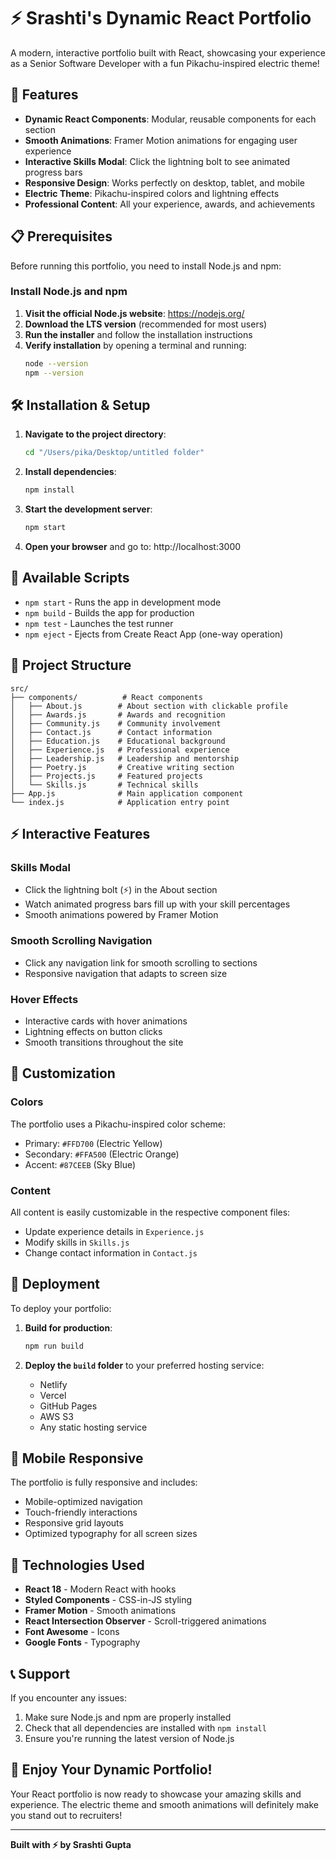 # ⚡ Srashti's Dynamic React Portfolio

A modern, interactive portfolio built with React, showcasing your experience as a Senior Software Developer with a fun Pikachu-inspired electric theme!

## 🚀 Features

- **Dynamic React Components**: Modular, reusable components for each section
- **Smooth Animations**: Framer Motion animations for engaging user experience
- **Interactive Skills Modal**: Click the lightning bolt to see animated progress bars
- **Responsive Design**: Works perfectly on desktop, tablet, and mobile
- **Electric Theme**: Pikachu-inspired colors and lightning effects
- **Professional Content**: All your experience, awards, and achievements

## 📋 Prerequisites

Before running this portfolio, you need to install Node.js and npm:

### Install Node.js and npm

1. **Visit the official Node.js website**: https://nodejs.org/
2. **Download the LTS version** (recommended for most users)
3. **Run the installer** and follow the installation instructions
4. **Verify installation** by opening a terminal and running:
   ```bash
   node --version
   npm --version
   ```

## 🛠️ Installation & Setup

1. **Navigate to the project directory**:
   ```bash
   cd "/Users/pika/Desktop/untitled folder"
   ```

2. **Install dependencies**:
   ```bash
   npm install
   ```

3. **Start the development server**:
   ```bash
   npm start
   ```

4. **Open your browser** and go to: http://localhost:3000

## 🎯 Available Scripts

- `npm start` - Runs the app in development mode
- `npm build` - Builds the app for production
- `npm test` - Launches the test runner
- `npm eject` - Ejects from Create React App (one-way operation)

## 📁 Project Structure

```
src/
├── components/          # React components
│   ├── About.js        # About section with clickable profile
│   ├── Awards.js       # Awards and recognition
│   ├── Community.js    # Community involvement
│   ├── Contact.js      # Contact information
│   ├── Education.js    # Educational background
│   ├── Experience.js   # Professional experience
│   ├── Leadership.js   # Leadership and mentorship
│   ├── Poetry.js       # Creative writing section
│   ├── Projects.js     # Featured projects
│   └── Skills.js       # Technical skills
├── App.js              # Main application component
└── index.js            # Application entry point
```

## ⚡ Interactive Features

### Skills Modal
- Click the lightning bolt (⚡) in the About section
- Watch animated progress bars fill up with your skill percentages
- Smooth animations powered by Framer Motion

### Smooth Scrolling Navigation
- Click any navigation link for smooth scrolling to sections
- Responsive navigation that adapts to screen size

### Hover Effects
- Interactive cards with hover animations
- Lightning effects on button clicks
- Smooth transitions throughout the site

## 🎨 Customization

### Colors
The portfolio uses a Pikachu-inspired color scheme:
- Primary: `#FFD700` (Electric Yellow)
- Secondary: `#FFA500` (Electric Orange)
- Accent: `#87CEEB` (Sky Blue)

### Content
All content is easily customizable in the respective component files:
- Update experience details in `Experience.js`
- Modify skills in `Skills.js`
- Change contact information in `Contact.js`

## 🚀 Deployment

To deploy your portfolio:

1. **Build for production**:
   ```bash
   npm run build
   ```

2. **Deploy the `build` folder** to your preferred hosting service:
   - Netlify
   - Vercel
   - GitHub Pages
   - AWS S3
   - Any static hosting service

## 📱 Mobile Responsive

The portfolio is fully responsive and includes:
- Mobile-optimized navigation
- Touch-friendly interactions
- Responsive grid layouts
- Optimized typography for all screen sizes

## 🔧 Technologies Used

- **React 18** - Modern React with hooks
- **Styled Components** - CSS-in-JS styling
- **Framer Motion** - Smooth animations
- **React Intersection Observer** - Scroll-triggered animations
- **Font Awesome** - Icons
- **Google Fonts** - Typography

## 📞 Support

If you encounter any issues:
1. Make sure Node.js and npm are properly installed
2. Check that all dependencies are installed with `npm install`
3. Ensure you're running the latest version of Node.js

## 🎉 Enjoy Your Dynamic Portfolio!

Your React portfolio is now ready to showcase your amazing skills and experience. The electric theme and smooth animations will definitely make you stand out to recruiters!

---

**Built with ⚡ by Srashti Gupta**
